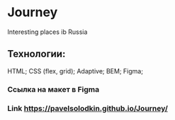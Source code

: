 # Journey
Interesting places ib Russia

## Технологии:
HTML; CSS (flex, grid); Adaptive; BEM; Figma;

### Ссылка на макет в Figma

### Link https://pavelsolodkin.github.io/Journey/
